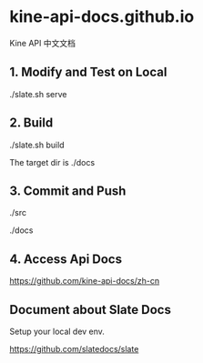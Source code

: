 # kine-api-docs.github.io
Kine API 中文文档

## 1. Modify and Test on Local
./slate.sh serve

## 2. Build
./slate.sh build

The target dir is ./docs

## 3. Commit and Push

./src

./docs

## 4. Access Api Docs

https://github.com/kine-api-docs/zh-cn

## Document about Slate Docs

Setup your local dev env.

https://github.com/slatedocs/slate
